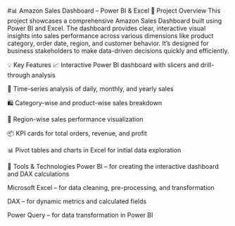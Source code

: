 #📊 Amazon Sales Dashboard – Power BI & Excel
📝 Project Overview
This project showcases a comprehensive Amazon Sales Dashboard built using Power BI and Excel. The dashboard provides clear, interactive visual insights into sales performance across various dimensions like product category, order date, region, and customer behavior. It’s designed for business stakeholders to make data-driven decisions quickly and efficiently.

💡 Key Features
📈 Interactive Power BI dashboard with slicers and drill-through analysis

📅 Time-series analysis of daily, monthly, and yearly sales

🛍️ Category-wise and product-wise sales breakdown

📍 Region-wise sales performance visualization

📦 KPI cards for total orders, revenue, and profit

📊 Pivot tables and charts in Excel for initial data exploration

🧩 Tools & Technologies
Power BI – for creating the interactive dashboard and DAX calculations

Microsoft Excel – for data cleaning, pre-processing, and transformation

DAX – for dynamic metrics and calculated fields

Power Query – for data transformation in Power BI
